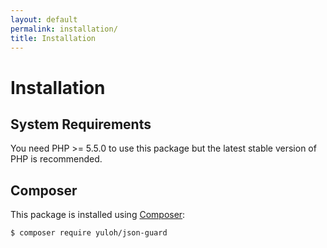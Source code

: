 ```yaml
---
layout: default
permalink: installation/
title: Installation
---
```


# Installation

## System Requirements

You need PHP >= 5.5.0 to use this package but the latest stable version of PHP is recommended.

## Composer

This package is installed using [Composer](https://getcomposer.org/):

```bash
$ composer require yuloh/json-guard
```
